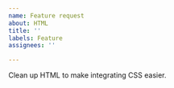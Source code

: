 ```yaml
---
name: Feature request
about: HTML
title: ''
labels: Feature
assignees: ''

---
```


Clean up HTML to make integrating CSS easier.
